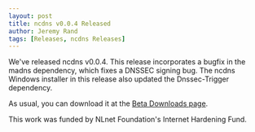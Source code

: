 ```yaml
---
layout: post
title: ncdns v0.0.4 Released
author: Jeremy Rand
tags: [Releases, ncdns Releases]
---
```


We've released ncdns v0.0.4.  This release incorporates a bugfix in the madns dependency, which fixes a DNSSEC signing bug.  The ncdns Windows installer in this release also updated the Dnssec-Trigger dependency.

As usual, you can download it at the [Beta Downloads page]({{site.baseurl}}download/betas/).

This work was funded by NLnet Foundation's Internet Hardening Fund.
